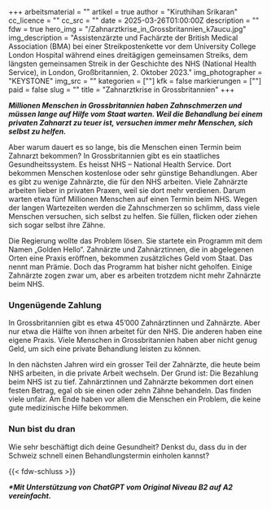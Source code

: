 +++
arbeitsmaterial = ""
artikel = true
author = "Kiruthihan Srikaran"
cc_licence = ""
cc_src = ""
date = 2025-03-26T01:00:00Z
description = ""
fdw = true
hero_img = "/Zahnarztkrise_in_Grossbritannien_k7aucu.jpg"
img_description = "Assistenzärzte und Fachärzte der British Medical Association (BMA) bei einer Streikpostenkette vor dem University College London Hospital während eines dreitägigen gemeinsamen Streiks, dem längsten gemeinsamen Streik in der Geschichte des NHS (National Health Service), in London, Großbritannien, 2. Oktober 2023."
img_photographer = "KEYSTONE"
img_src = ""
kategorien = [""]
kfk = false
markierungen = [""]
paid = false
slug = ""
title = "Zahnarztkrise in Grossbritannien"
+++

**_Millionen Menschen in Grossbritannien haben Zahnschmerzen und müssen lange auf Hilfe vom Staat warten. Weil die Behandlung bei einem privaten Zahnarzt zu teuer ist, versuchen immer mehr Menschen, sich selbst zu helfen._**

Aber warum dauert es so lange, bis die Menschen einen Termin beim Zahnarzt bekommen? In Grossbritannien gibt es ein staatliches Gesundheitssystem. Es heisst NHS – National Health Service. Dort bekommen Menschen kostenlose oder sehr günstige Behandlungen. Aber es gibt zu wenige Zahnärzte, die für den NHS arbeiten. Viele Zahnärzte arbeiten lieber in privaten Praxen, weil sie dort mehr verdienen. Darum warten etwa fünf Millionen Menschen auf einen Termin beim NHS. Wegen der langen Wartezeiten werden die Zahnschmerzen so schlimm, dass viele Menschen versuchen, sich selbst zu helfen. Sie füllen, flicken oder ziehen sich sogar selbst ihre Zähne.

Die Regierung wollte das Problem lösen. Sie startete ein Programm mit dem Namen „Golden Hello“. Zahnärzte und Zahnärztinnen, die in abgelegenen Orten eine Praxis eröffnen, bekommen zusätzliches Geld vom Staat. Das nennt man Prämie. Doch das Programm hat bisher nicht geholfen. Einige Zahnärzte zogen zwar um, aber es arbeiten trotzdem nicht mehr Zahnärzte beim NHS.

### Ungenügende Zahlung

In Grossbritannien gibt es etwa 45’000 Zahnärztinnen und Zahnärzte. Aber nur etwa die Hälfte von ihnen arbeitet für den NHS. Die anderen haben eine eigene Praxis. Viele Menschen in Grossbritannien haben aber nicht genug Geld, um sich eine private Behandlung leisten zu können.

In den nächsten Jahren wird ein grosser Teil der Zahnärzte, die heute beim NHS arbeiten, in die private Arbeit wechseln. Der Grund ist: Die Bezahlung beim NHS ist zu tief. Zahnärztinnen und Zahnärzte bekommen dort einen festen Betrag, egal ob sie einen oder zehn Zähne behandeln. Das finden viele unfair. Am Ende haben vor allem die Menschen ein Problem, die keine gute medizinische Hilfe bekommen.

### Nun bist du dran

Wie sehr beschäftigt dich deine Gesundheit? Denkst du, dass du in der Schweiz schnell einen Behandlungstermin einholen kannst?

{{< fdw-schluss >}}

**_\*Mit Unterstützung von ChatGPT vom Original Niveau B2 auf A2 vereinfacht._**